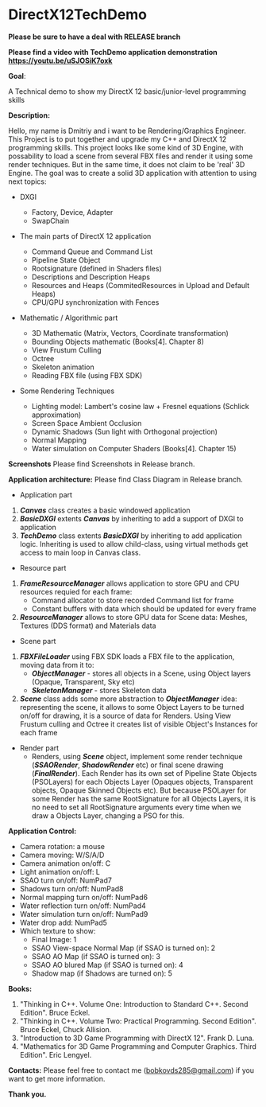 # DirectX12TechDemo

**Please be sure to have a deal with RELEASE branch**

**Please find a video with TechDemo application demonstration https://youtu.be/uSJOSiK7oxk**

**Goal**: 

A Technical demo to show my DirectX 12 basic/junior-level programming skills

**Description:**

Hello, my name is Dmitriy and i want to be Rendering/Graphics Engineer. This Project is to put together and upgrade my C++ and DirectX 12 programming skills.
This project looks like some kind of 3D Engine, with possability to load a scene from several FBX files and render it using some render techniques. 
But in the same time, it does not claim to be 'real' 3D Engine. The goal was to create a solid 3D application with attention to using next topics:
* DXGI
  * Factory, Device, Adapter
  * SwapChain
  
* The main parts of DirectX 12 application    
  * Command Queue and Command List
  * Pipeline State Object
  * Rootsignature (defined in Shaders files) 
  * Descriptions and Description Heaps
  * Resources and Heaps (CommitedResources in Upload and Default Heaps)
  * CPU/GPU synchronization with Fences
  
* Mathematic / Algorithmic part
  * 3D Mathematic (Matrix, Vectors, Coordinate transformation)
  * Bounding Objects mathematic (Books[4]. Chapter 8)
  * View Frustum Culling
  * Octree
  * Skeleton animation
  * Reading FBX file (using FBX SDK)
 
 * Some Rendering Techniques
   * Lighting model: Lambert's cosine law + Fresnel equations (Schlick approximation)
   * Screen Space Ambient Occlusion
   * Dynamic Shadows (Sun light with Orthogonal projection)
   * Normal Mapping
   * Water simulation on Computer Shaders (Books[4]. Chapter 15)
   
**Screenshots**
Please find Screenshots in Release branch.

**Application architecture:**
Please find Class Diagram in Release branch.

* Application part
1. __*Canvas*__ class creates a basic windowed application
2. __*BasicDXGI*__ extents __*Canvas*__ by inheriting to add a support of DXGI to application
3. __*TechDemo*__ class extents __*BasicDXGI*__ by inheriting to add application logic.
Inheriting is used to allow child-class, using virtual methods get access to main loop in Canvas class.

* Resource part
1. __*FrameResourceManager*__ allows application to store GPU and CPU resources requied for each frame:
   - Command allocator to store recorded Command list for frame
   - Constant buffers with data which should be updated for every frame
2. __*ResourceManager*__ allows to store GPU data for Scene data: Meshes, Textures (DDS format) and Materials data
* Scene part
1. __*FBXFileLoader*__ using FBX SDK loads a FBX file to the application, moving data from it to:
   - __*ObjectManager*__ - stores all objects in a Scene, using Object layers (Opaque, Transparent, Sky etc)
   - __*SkeletonManager*__ - stores Skeleton data
2. __*Scene*__ class adds some more abstraction to __*ObjectManager*__ idea: representing the scene, it allows to some Object Layers to be turned on/off for drawing, it is a source of data for Renders. Using View Frustum culling and Octree it creates list of visible Object's Instances for each frame

* Render part
  - Renders, using __*Scene*__ object, implement some render technique (__*SSAORender*__, __*ShadowRender*__ etc) or final scene drawing (__*FinalRender*__). Each Render has its own set of Pipeline State Objects (PSOLayers) for each Objects Layer (Opaques objects, Transparent objects, Opaque Skinned Objects etc). But because PSOLayer for some Render has the same RootSignature for all Objects Layers, it is no need to set all RootSignature arguments every time when we draw a Objects Layer, changing a PSO for this.

**Application Control:**
   - Camera rotation: a mouse
   - Camera moving: W/S/A/D
  - Camera animation on/off: C
  - Light animation on/off: L
  - SSAO turn on/off: NumPad7
  - Shadows turn on/off: NumPad8
  - Normal mapping turn on/off: NumPad6
  - Water reflection turn on/off: NumPad4
  - Water simulation turn on/off: NumPad9
  - Water drop add: NumPad5
  - Which texture to show:
    - Final Image: 1
    - SSAO View-space Normal Map (if SSAO is turned on): 2
    - SSAO AO Map (if SSAO is turned on): 3
    - SSAO AO blured Map (if SSAO is turned on): 4
    - Shadow map (if Shadows are turned on): 5
    
 **Books:**
 1. "Thinking in C++. Volume One: Introduction to Standard C++. Second Edition". Bruce Eckel.
 2. "Thinking in C++. Volume Two: Practical Programming. Second Edition". Bruce Eckel, Chuck Allision.
 3. "Introduction to 3D Game Programming with DirectX 12". Frank D. Luna.
 4. "Mathematics for 3D Game Programming and Computer Graphics. Third Edition". Eric Lengyel.
 
**Contacts:**
 Please feel free to contact me (bobkovds285@gmail.com) if you want to get more information.
 
 **Thank you.**
